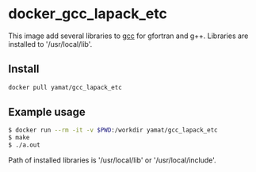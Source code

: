 # docker_gcc_lapack_etc

This image add several libraries to [gcc](https://hub.docker.com/_/gcc) for gfortran and g++. Libraries are installed to '/usr/local/lib'.

## Install

```bash
docker pull yamat/gcc_lapack_etc
```

## Example usage

```bash
$ docker run --rm -it -v $PWD:/workdir yamat/gcc_lapack_etc
$ make
$ ./a.out
```

Path of installed libraries is '/usr/local/lib' or '/usr/local/include'.
